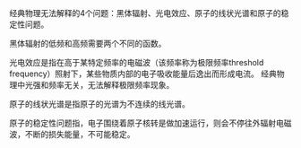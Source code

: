 经典物理无法解释的4个问题：黑体辐射、光电效应、原子的线状光谱和原子的稳定性问题。

黑体辐射的低频和高频需要两个不同的函数。

光电效应是指在高于某特定频率的电磁波（该频率称为极限频率threshold frequency）照射下，某些物质内部的电子吸收能量后逸出而形成电流。
经典物理中光强和频率无关，无法解释极限频率现象。

原子的线状光谱是指原子的光谱为不连续的线光谱。

原子的稳定性问题指，电子围绕着原子核转是做加速运行，则会不停往外辐射电磁波，不断的损失能量，不可能稳定。
